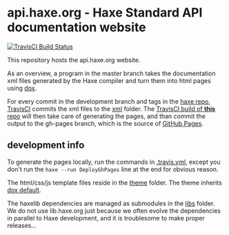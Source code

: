 # api.haxe.org - Haxe Standard API documentation website

[![TravisCI Build Status](https://travis-ci.org/HaxeFoundation/api.haxe.org.svg?branch=master)](https://travis-ci.org/HaxeFoundation/api.haxe.org)

This repository hosts the api.haxe.org website.

As an overview, a program in the master branch takes the documentation xml files generated by the Haxe compiler and turn them into html pages using [dox](https://github.com/HaxeFoundation/dox).

For every commit in the development branch and tags in the [haxe repo](https://github.com/HaxeFoundation/haxe), [TravisCI](https://travis-ci.org/HaxeFoundation/api.haxe.org) commits the xml files to the [xml](xml) folder. The [TravisCI build of **this** repo](https://travis-ci.org/HaxeFoundation/api.haxe.org) will then take care of generating the pages, and than commit the output to the gh-pages branch, which is the source of [GitHub Pages](https://pages.github.com/).

## development info

To generate the pages locally, run the commands in [.travis.yml](.travis.yml), except you don't run the `haxe --run DeployGhPages` line at the end for obvious reason.

The html/css/js template files reside in the [theme](theme) folder. The theme inherits [dox default](https://github.com/HaxeFoundation/dox/tree/master/themes/default).

The haxelib dependencies are managed as submodules in the [libs](libs) folder. We do not use lib.haxe.org just because we often evolve the dependencies in parallel to Haxe development, and it is troublesome to make proper releases...
